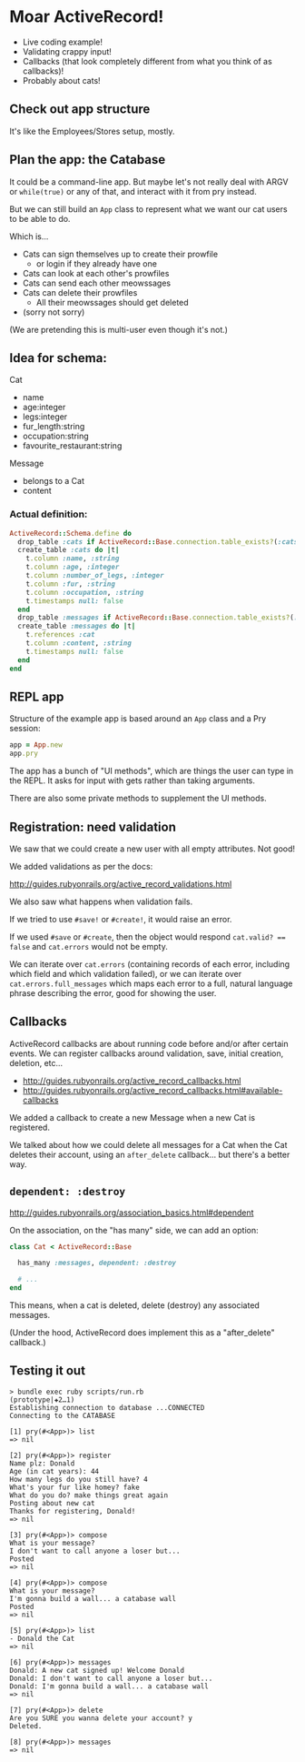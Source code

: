 # Moar ActiveRecord!

- Live coding example!
- Validating crappy input!
- Callbacks (that look completely different from what you think of as callbacks)!
- Probably about cats!

## Check out app structure

It's like the Employees/Stores setup, mostly.

## Plan the app: the Catabase

It could be a command-line app. But maybe let's not really
deal with ARGV or `while(true)` or any of that, and interact
with it from pry instead.

But we can still build an `App` class to represent what we
want our cat users to be able to do.

Which is...

- Cats can sign themselves up to create their prowfile
  - or login if they already have one
- Cats can look at each other's prowfiles
- Cats can send each other meowssages
- Cats can delete their prowfiles
  - All their meowssages should get deleted
- (sorry not sorry)

(We are pretending this is multi-user even though it's not.)

## Idea for schema:

Cat

  - name
  - age:integer
  - legs:integer
  - fur_length:string
  - occupation:string
  - favourite_restaurant:string

Message

  - belongs to a Cat
  - content

### Actual definition:

```ruby
ActiveRecord::Schema.define do
  drop_table :cats if ActiveRecord::Base.connection.table_exists?(:cats)
  create_table :cats do |t|
    t.column :name, :string
    t.column :age, :integer
    t.column :number_of_legs, :integer
    t.column :fur, :string
    t.column :occupation, :string
    t.timestamps null: false
  end
  drop_table :messages if ActiveRecord::Base.connection.table_exists?(:messages)
  create_table :messages do |t|
    t.references :cat
    t.column :content, :string
    t.timestamps null: false
  end
end
```

## REPL app

Structure of the example app is based around an `App` class
and a Pry session:

```ruby
app = App.new
app.pry
```

The app has a bunch of "UI methods", which are things the user can type in the REPL.
It asks for input with gets rather than taking arguments.

There are also some private methods to supplement the UI methods.

## Registration: need validation

We saw that we could create a new user with all empty attributes. Not good!

We added validations as per the docs:

<http://guides.rubyonrails.org/active_record_validations.html>

We also saw what happens when validation fails.

If we tried to use `#save!` or `#create!`, it would raise an error.

If we used `#save` or `#create`, then the object would respond `cat.valid? == false` and `cat.errors` would not be empty.

We can iterate over `cat.errors` (containing records of each error, including which field and which validation failed), or we can iterate over `cat.errors.full_messages` which maps each error to a full, natural language phrase describing the error, good for showing the user.

## Callbacks

ActiveRecord callbacks are about running code before and/or after certain events. We can register callbacks around validation, save, initial creation, deletion, etc...

- <http://guides.rubyonrails.org/active_record_callbacks.html>
- <http://guides.rubyonrails.org/active_record_callbacks.html#available-callbacks>

We added a callback to create a new Message when a new Cat is registered.

We talked about how we could delete all messages for a Cat when the Cat deletes their account, using an `after_delete` callback... but there's a better way.

## `dependent: :destroy`

<http://guides.rubyonrails.org/association_basics.html#dependent>

On the association, on the "has many" side, we can add an option:

```ruby
class Cat < ActiveRecord::Base

  has_many :messages, dependent: :destroy

  # ...
end
```

This means, when a cat is deleted, delete (destroy) any associated messages.

(Under the hood, ActiveRecord does implement this as a "after_delete" callback.)


## Testing it out

```terminal
> bundle exec ruby scripts/run.rb                                                                  (prototype|✚2…1)
Establishing connection to database ...CONNECTED
Connecting to the CATABASE

[1] pry(#<App>)> list
=> nil

[2] pry(#<App>)> register
Name plz: Donald
Age (in cat years): 44
How many legs do you still have? 4
What's your fur like homey? fake
What do you do? make things great again
Posting about new cat
Thanks for registering, Donald!
=> nil

[3] pry(#<App>)> compose
What is your message?
I don't want to call anyone a loser but...
Posted
=> nil

[4] pry(#<App>)> compose
What is your message?
I'm gonna build a wall... a catabase wall
Posted
=> nil

[5] pry(#<App>)> list
- Donald the Cat
=> nil

[6] pry(#<App>)> messages
Donald: A new cat signed up! Welcome Donald
Donald: I don't want to call anyone a loser but...
Donald: I'm gonna build a wall... a catabase wall
=> nil

[7] pry(#<App>)> delete
Are you SURE you wanna delete your account? y
Deleted.

[8] pry(#<App>)> messages
=> nil

```

